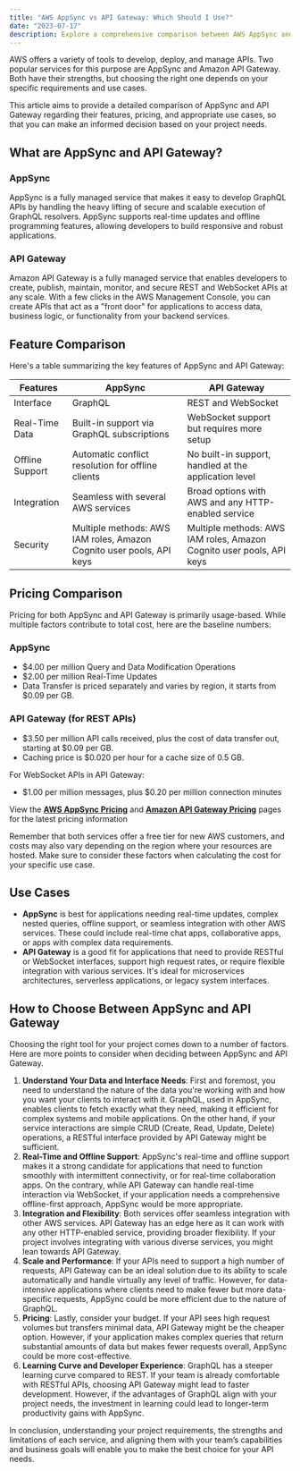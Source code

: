```yaml
---
title: "AWS AppSync vs API Gateway: Which Should I Use?"
date: "2023-07-17"
description: Explore a comprehensive comparison between AWS AppSync and API Gateway in this article. Learn about their features, pricing, and use-cases, and get the information you need to make the right decision for your API development project.
---
```


AWS offers a variety of tools to develop, deploy, and manage APIs. Two popular services for this purpose are AppSync and Amazon API Gateway. Both have their strengths, but choosing the right one depends on your specific requirements and use cases.

This article aims to provide a detailed comparison of AppSync and API Gateway regarding their features, pricing, and appropriate use cases, so that you can make an informed decision based on your project needs.

## **What are AppSync and API Gateway?**

### **AppSync**

AppSync is a fully managed service that makes it easy to develop GraphQL APIs by handling the heavy lifting of secure and scalable execution of GraphQL resolvers. AppSync supports real-time updates and offline programming features, allowing developers to build responsive and robust applications.

### **API Gateway**

Amazon API Gateway is a fully managed service that enables developers to create, publish, maintain, monitor, and secure REST and WebSocket APIs at any scale. With a few clicks in the AWS Management Console, you can create APIs that act as a "front door" for applications to access data, business logic, or functionality from your backend services.

## **Feature Comparison**

Here's a table summarizing the key features of AppSync and API Gateway:

| Features        | AppSync                                                              | API Gateway                                                          |
| --------------- | -------------------------------------------------------------------- | -------------------------------------------------------------------- |
| Interface       | GraphQL                                                              | REST and WebSocket                                                   |
| Real-Time Data  | Built-in support via GraphQL subscriptions                           | WebSocket support but requires more setup                            |
| Offline Support | Automatic conflict resolution for offline clients                    | No built-in support, handled at the application level                |
| Integration     | Seamless with several AWS services                                   | Broad options with AWS and any HTTP-enabled service                  |
| Security        | Multiple methods: AWS IAM roles, Amazon Cognito user pools, API keys | Multiple methods: AWS IAM roles, Amazon Cognito user pools, API keys |

## **Pricing Comparison**

Pricing for both AppSync and API Gateway is primarily usage-based. While multiple factors contribute to total cost, here are the baseline numbers:

### **AppSync**

- $4.00 per million Query and Data Modification Operations
- $2.00 per million Real-Time Updates
- Data Transfer is priced separately and varies by region, it starts from $0.09 per GB.

### **API Gateway (for REST APIs)**

- $3.50 per million API calls received, plus the cost of data transfer out, starting at $0.09 per GB.
- Caching price is $0.020 per hour for a cache size of 0.5 GB.

For WebSocket APIs in API Gateway:

- $1.00 per million messages, plus $0.20 per million connection minutes

View the **[AWS AppSync Pricing](https://aws.amazon.com/appsync/pricing/)** and **[Amazon API Gateway Pricing](https://aws.amazon.com/api-gateway/pricing/)** pages for the latest pricing information

Remember that both services offer a free tier for new AWS customers, and costs may also vary depending on the region where your resources are hosted. Make sure to consider these factors when calculating the cost for your specific use case.

## **Use Cases**

- **AppSync** is best for applications needing real-time updates, complex nested queries, offline support, or seamless integration with other AWS services. These could include real-time chat apps, collaborative apps, or apps with complex data requirements.
- **API Gateway** is a good fit for applications that need to provide RESTful or WebSocket interfaces, support high request rates, or require flexible integration with various services. It's ideal for microservices architectures, serverless applications, or legacy system interfaces.

## **How to Choose Between AppSync and API Gateway**

Choosing the right tool for your project comes down to a number of factors. Here are more points to consider when deciding between AppSync and API Gateway.

1. **Understand Your Data and Interface Needs**: First and foremost, you need to understand the nature of the data you're working with and how you want your clients to interact with it. GraphQL, used in AppSync, enables clients to fetch exactly what they need, making it efficient for complex systems and mobile applications. On the other hand, if your service interactions are simple CRUD (Create, Read, Update, Delete) operations, a RESTful interface provided by API Gateway might be sufficient.
2. **Real-Time and Offline Support**: AppSync's real-time and offline support makes it a strong candidate for applications that need to function smoothly with intermittent connectivity, or for real-time collaboration apps. On the contrary, while API Gateway can handle real-time interaction via WebSocket, if your application needs a comprehensive offline-first approach, AppSync would be more appropriate.
3. **Integration and Flexibility**: Both services offer seamless integration with other AWS services. API Gateway has an edge here as it can work with any other HTTP-enabled service, providing broader flexibility. If your project involves integrating with various diverse services, you might lean towards API Gateway.
4. **Scale and Performance**: If your APIs need to support a high number of requests, API Gateway can be an ideal solution due to its ability to scale automatically and handle virtually any level of traffic. However, for data-intensive applications where clients need to make fewer but more data-specific requests, AppSync could be more efficient due to the nature of GraphQL.
5. **Pricing**: Lastly, consider your budget. If your API sees high request volumes but transfers minimal data, API Gateway might be the cheaper option. However, if your application makes complex queries that return substantial amounts of data but makes fewer requests overall, AppSync could be more cost-effective.
6. **Learning Curve and Developer Experience**: GraphQL has a steeper learning curve compared to REST. If your team is already comfortable with RESTful APIs, choosing API Gateway might lead to faster development. However, if the advantages of GraphQL align with your project needs, the investment in learning could lead to longer-term productivity gains with AppSync.

In conclusion, understanding your project requirements, the strengths and limitations of each service, and aligning them with your team’s capabilities and business goals will enable you to make the best choice for your API needs.
